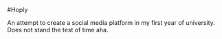 #Hoply

An attempt to create a social media platform in my first year of university. Does not stand the test of time aha.
